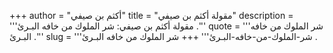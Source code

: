 +++
author = "أكثم بن صيفي"
title = "مقولة أكثم بن صيفي"
description = '''مقولة أكثم بن صيفي: شر الملوك من خافه البـرئ .'''
quote = '''شر الملوك من خافه البـرئ .'''
slug = '''شر-الملوك-من-خافه-البـرئ'''
+++
شر الملوك من خافه البـرئ .
